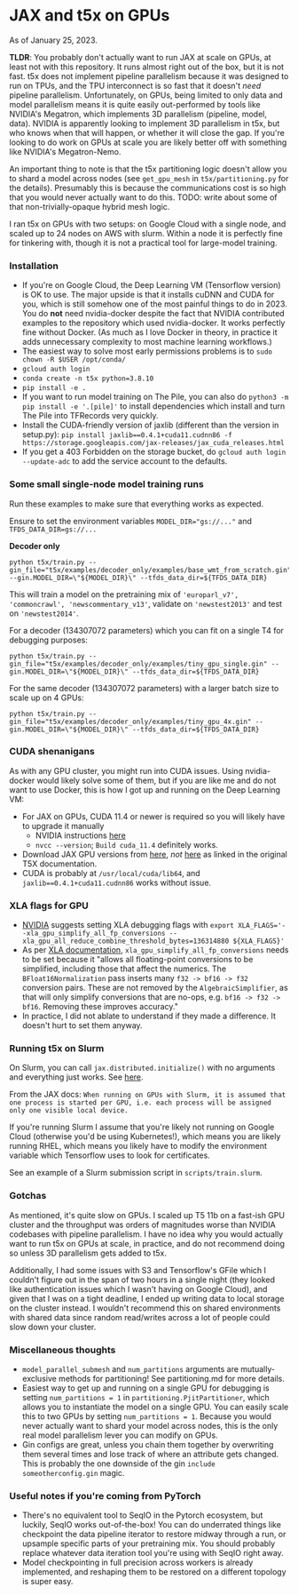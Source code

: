 # JAX and t5x on GPUs

As of January 25, 2023.

**TLDR**: You probably don't actually want to run JAX at scale on GPUs, at least not with this repository. It runs almost right out of the box, but it is not fast. t5x does not implement pipeline parallelism because it was designed to run on TPUs, and the TPU interconnect is so fast that it doesn't _need_ pipeline parallelism. Unfortunately, on GPUs, being limited to only data and model parallelism means it is quite easily out-performed by tools like NVIDIA's Megatron, which implements 3D parallelism (pipeline, model, data).  NVIDIA is apparently looking to implement 3D parallelism in t5x, but who knows when that will happen, or whether it will close the gap. If you're looking to do work on GPUs at scale you are likely better off with something like NVIDIA's Megatron-Nemo. 

An important thing to note is that the t5x partitioning logic doesn't allow you to shard a model across nodes (see `get_gpu_mesh` in `t5x/partitioning.py` for the details). Presumably this is because the communications cost is so high that you would never actually want to do this. TODO: write about some of that non-trivially-opaque hybrid mesh logic.

I ran t5x on GPUs with two setups: on Google Cloud with a single node, and scaled up to 24 nodes on AWS with slurm. Within a node it is perfectly fine for tinkering with, though it is not a practical tool for large-model training.

### Installation

* If you're on Google Cloud, the Deep Learning VM (Tensorflow version) is OK to use. The major upside is that it installs cuDNN and CUDA for you, which is still somehow one of the most painful things to do in 2023. You do **not** need nvidia-docker despite the fact that NVIDIA contributed examples to the repository which used nvidia-docker. It works perfectly fine without Docker. (As much as I love Docker in theory, in practice it adds unnecessary complexity to most machine learning workflows.)
* The easiest way to solve most early permissions problems is to `sudo chown -R $USER /opt/conda/` 
* `gcloud auth login`
* `conda create -n t5x python=3.8.10`
* `pip install -e .`
* If you want to run model training on The Pile, you can also do `python3 -m pip install -e '.[pile]'` to install dependencies which  install and turn The Pile into TFRecords very quickly.
* Install the CUDA-friendly version of jaxlib (different than the version in setup.py): `pip install jaxlib==0.4.1+cuda11.cudnn86 -f https://storage.googleapis.com/jax-releases/jax_cuda_releases.html`
* If you get a 403 Forbidden on the storage bucket, do `gcloud auth login --update-adc` to add the service account to the defaults.

### Some small single-node model training runs 

Run these examples to make sure that everything works as expected.

Ensure to set the environment variables `MODEL_DIR="gs://..."` and `TFDS_DATA_DIR=gs://...`

**Decoder only**

```
python t5x/train.py --gin_file="t5x/examples/decoder_only/examples/base_wmt_from_scratch.gin" --gin.MODEL_DIR=\"${MODEL_DIR}\" --tfds_data_dir=${TFDS_DATA_DIR}
```

This will train a model on the pretraining mix of `'europarl_v7', 'commoncrawl', 'newscommentary_v13'`, validate on `'newstest2013'` and test on `'newstest2014'`.

For a decoder (134307072 parameters) which you can fit on a single T4 for debugging purposes:
```
python t5x/train.py --gin_file="t5x/examples/decoder_only/examples/tiny_gpu_single.gin" --gin.MODEL_DIR=\"${MODEL_DIR}\" --tfds_data_dir=${TFDS_DATA_DIR}
```

For the same decoder (134307072 parameters) with a larger batch size to scale up on 4 GPUs:

```
python t5x/train.py --gin_file="t5x/examples/decoder_only/examples/tiny_gpu_4x.gin" --gin.MODEL_DIR=\"${MODEL_DIR}\" --tfds_data_dir=${TFDS_DATA_DIR}
```

### CUDA shenanigans

As with any GPU cluster, you might run into CUDA issues. Using nvidia-docker would likely solve some of them, but if you are like me and do not want to use Docker, this is how I got up and running on the Deep Learning VM:

* For JAX on GPUs, CUDA 11.4 or newer is required so you will likely have to upgrade it manually
  * NVIDIA instructions [here](https://developer.nvidia.com/cuda-11-4-1-download-archive?target_os=Linux&target_arch=x86_64&Distribution=Debian&target_version=10&target_type=deb_local)
  * `nvcc --version`; `Build cuda_11.4` definitely works.
* Download JAX GPU versions from [here](https://storage.googleapis.com/jax-releases/jax_cuda_releases.html), *not* [here](https://storage.googleapis.com/jax-releases/jax_releases.html) as linked in the original T5X documentation.
* CUDA is probably at `/usr/local/cuda/lib64`, and `jaxlib==0.4.1+cuda11.cudnn86` works without issue.

### XLA flags for GPU
* [NVIDIA](https://github.com/google-research/t5x/pull/952) suggests setting XLA debugging flags with `export XLA_FLAGS='--xla_gpu_simplify_all_fp_conversions --xla_gpu_all_reduce_combine_threshold_bytes=136314880 ${XLA_FLAGS}'`
* As per [XLA documentation](https://github.com/tensorflow/tensorflow/blob/master/tensorflow/compiler/xla/xla.proto), `xla_gpu_simplify_all_fp_conversions` needs to be set because it "allows all floating-point conversions to be simplified, including those that affect the numerics. The `BFloat16Normalization` pass inserts many `f32 -> bf16 -> f32` conversion pairs. These are not removed by the `AlgebraicSimplifier`, as that will only simplify conversions that are no-ops, e.g. `bf16 -> f32 -> bf16`. Removing these improves accuracy."
* In practice, I did not ablate to understand if they made a difference. It doesn't hurt to set them anyway.

### Running t5x on Slurm

On Slurm, you can call `jax.distributed.initialize()` with no arguments and everything just works. See [here](https://jax.readthedocs.io/en/latest/multi_process.html). 

From the JAX docs: `When running on GPUs with Slurm, it is assumed that one process is started per GPU, i.e. each process will be assigned only one visible local device.`

If you're running Slurm I assume that you're likely not running on Google Cloud (otherwise you'd be using Kubernetes!), which means you are likely running RHEL, which means you likely have to modify the environment variable which Tensorflow uses to look for certificates.

See an example of a Slurm submission script in `scripts/train.slurm`.

### Gotchas 

As mentioned, it's quite slow on GPUs. I scaled up T5 11b on a fast-ish GPU cluster and the throughput was orders of magnitudes worse than NVIDIA codebases with pipeline parallelism. I have no idea why you would actually want to run t5x on GPUs at scale, in practice, and do not recommend doing so unless 3D parallelism gets added to t5x.

Additionally, I had some issues with S3 and Tensorflow's GFile which I couldn't figure out in the span of two hours in a single night (they looked like authentication issues which I wasn't having on Google Cloud), and given that I was on a tight deadline, I ended up writing data to local storage on the cluster instead. I wouldn't recommend this on shared environments with shared data since random read/writes across a lot of people could slow down your cluster.

### Miscellaneous thoughts
* `model_parallel_submesh` and `num_partitions` arguments are mutually-exclusive methods for partitioning! See partitioning.md for more details.
* Easiest way to get up and running on a single GPU for debugging is setting `num_partitions = 1` in `partitioning.PjitPartitioner`, which allows you to instantiate the model on a single GPU. You can easily scale this to two GPUs by setting `num_partitions = 1`. Because you would never actually want to shard your model across nodes, this is the only real model parallelism lever you can modify on GPUs.
* Gin configs are great, unless you chain them together by overwriting them several times and lose track of where an attribute gets changed. This is probably the one downside of the gin `include someotherconfig.gin` magic.


### Useful notes if you're coming from PyTorch
* There's no equivalent tool to SeqIO in the Pytorch ecosystem, but luckily, SeqIO works out-of-the-box! You can do underrated things like checkpoint the data pipeline iterator to restore midway through a run, or upsample specific parts of your pretraining mix. You should probably replace whatever data iteration tool you're using with SeqIO right away.
* Model checkpointing in full precision across workers is already implemented, and reshaping them to be restored on a different topology is super easy.